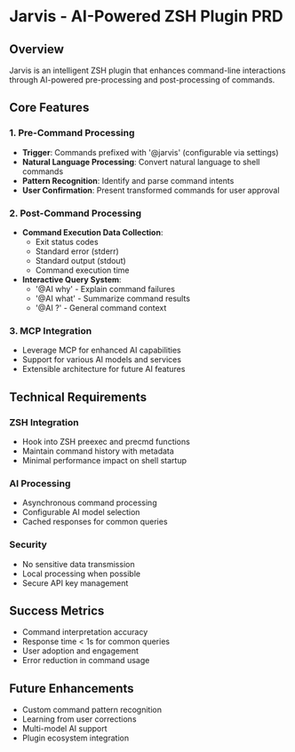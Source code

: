 # Jarvis - AI-Powered ZSH Plugin PRD

## Overview
Jarvis is an intelligent ZSH plugin that enhances command-line interactions through AI-powered pre-processing and post-processing of commands.

## Core Features

### 1. Pre-Command Processing
- **Trigger**: Commands prefixed with '@jarvis' (configurable via settings)
- **Natural Language Processing**: Convert natural language to shell commands
- **Pattern Recognition**: Identify and parse command intents
- **User Confirmation**: Present transformed commands for user approval

### 2. Post-Command Processing
- **Command Execution Data Collection**:
  - Exit status codes
  - Standard error (stderr)
  - Standard output (stdout)
  - Command execution time
- **Interactive Query System**:
  - '@AI why' - Explain command failures
  - '@AI what' - Summarize command results
  - '@AI ?' - General command context

### 3. MCP Integration
- Leverage MCP for enhanced AI capabilities
- Support for various AI models and services
- Extensible architecture for future AI features

## Technical Requirements

### ZSH Integration
- Hook into ZSH preexec and precmd functions
- Maintain command history with metadata
- Minimal performance impact on shell startup

### AI Processing
- Asynchronous command processing
- Configurable AI model selection
- Cached responses for common queries

### Security
- No sensitive data transmission
- Local processing when possible
- Secure API key management

## Success Metrics
- Command interpretation accuracy
- Response time < 1s for common queries
- User adoption and engagement
- Error reduction in command usage

## Future Enhancements
- Custom command pattern recognition
- Learning from user corrections
- Multi-model AI support
- Plugin ecosystem integration
